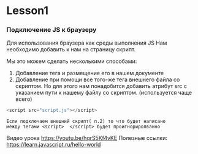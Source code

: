 # Lesson1

### Подключение JS к браузеру

Для использования браузера как среды выполнения JS Нам необходимо добавить к нам на страницу скрипт.

Мы это можем сделать несколькими способами:

1) Добавление тега <script> Наш скрипт </script> и размещение его в нашем документе
2) Добавление при помощи все того-же тега <script>  </script> внешнего файла со скриптом. Но для этого нам понадобится
   добавить атрибут src c указанием пути к нашему файлу со скриптом. (используется чаще всего)

```js
<script src="script.js"></script>
```

``` 
Если подключаем внешний скрипт( п.2) то что будет написано 
между тегами <script>  </script> будет проигнориролванно
```

Видео урока https://youtu.be/hqrS5Kf4vKE
Полезные ссылки: https://learn.javascript.ru/hello-world
